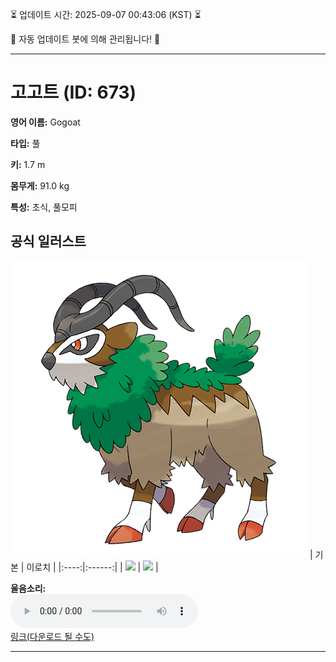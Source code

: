 
⏳ 업데이트 시간: 2025-09-07 00:43:06 (KST) ⏳

🤖 자동 업데이트 봇에 의해 관리됩니다! 🤖

---

# 고고트 (ID: 673)
**영어 이름:** Gogoat

**타입:** 풀

**키:** 1.7 m

**몸무게:** 91.0 kg

**특성:** 초식, 풀모피

## 공식 일러스트
![](https://raw.githubusercontent.com/PokeAPI/sprites/master/sprites/pokemon/other/official-artwork/673.png)
| 기본 | 이로치 |
|:----:|:------:|
| <img src="http://play.pokemonshowdown.com/sprites/ani/gogoat.gif" width="200"> | <img src="http://play.pokemonshowdown.com/sprites/ani-shiny/gogoat.gif" width="200"> |

**울음소리:**<br><audio controls src="https://raw.githubusercontent.com/PokeAPI/cries/main/cries/pokemon/latest/673.ogg"></audio><br> [링크(다운로드 될 수도)](https://raw.githubusercontent.com/PokeAPI/cries/main/cries/pokemon/latest/673.ogg)


---
